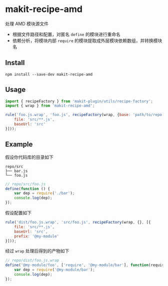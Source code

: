 # makit-recipe-amd

处理 AMD 模块源文件

- 根据文件路径和配置，对匿名 `define` 的模块进行重命名
- 依赖分析，将模块内部 `require` 的模块提取成外层模块依赖数组，并转换模块名

## Install

```
npm install --save-dev makit-recipe-amd
```

## Usage

```js
import { recipeFactory } from 'makit-plugin/utils/recipe-factory';
import { wrap } from 'makit-recipe-amd';

rule('foo.js.wrap', 'foo.js', recipeFactory(wrap, {base: 'path/to/repo', alias: []}, [{
    file: 'src/**.js',
    baseUrl: 'src'
}]));
```

## Example

假设你代码库的目录如下

```
repo/src
├── bar.js
└── foo.js
```

```js
// repo/src/foo.js
define(function () {
    var dep = require('./bar');
    console.log(dep);
});
```

假设配置如下

```js
rule('dist/foo.js.wrap', 'src/foo.js', recipeFactory(wrap, {}, [{
    file: 'src/**.js',
    baseUrl: 'src',
    prefix: '@my-module'
}]));
```

经过 `wrap` 处理后得到的产物如下

```js
// repo/dist/foo.js.wrap
define('@my-module/foo', ['require', '@my-module/bar'], function(require, bar) {
    var dep = require('@my-module/bar');
    console.log(dep);
});
```